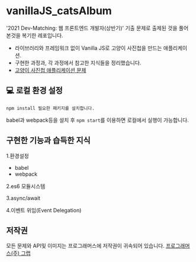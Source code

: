 # vanillaJS_catsAlbum
'2021 Dev-Matching: 웹 프론트엔드 개발자(상반기)' 기출 문제로 출제된 것을 풀어 본것을 복기한 레포입니다.  
+ 라이브러리와 프레임워크 없이 Vanilla JS로 고양이 사진첩을 만드는 애플리케이션.  
+ 구현한 과정과, 각 과정에서 참고한 지식들을 정리했습니다.  
+ [고양이 사진첩 애플리케이션 문제](https://programmers.co.kr/skill_check_assignments/100)

## :computer: 로컬 환경 설정
```
npm install 필요한 패키지를 설치합니다.
```
babel과 webpack등을 설치 후 ```npm start```를 이용하면 로컬에서 실행이 가능합니다.

## 구현한 기능과 습득한 지식
1.환경설정
+ babel
+ webpack

2.es6 모듈시스템

3.async/await

4.이벤트 위임(Event Delegation)



## 저작권
모든 문제와 API및 이미지는 프로그래머스에 저작권이 귀속되어 있습니다.
[프로그래머스(주) 그랩](https://programmers.co.kr/)
